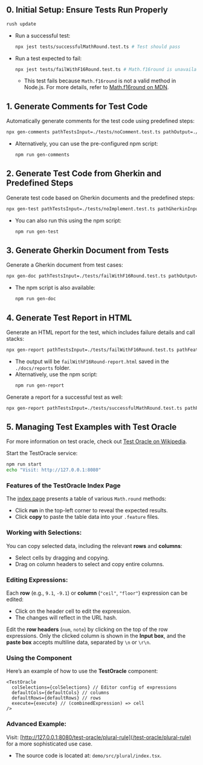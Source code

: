 ## 0. Initial Setup: Ensure Tests Run Properly
  ```bash
  rush update
  ```

* Run a successful test:
  ```bash
  npx jest tests/successfulMathRound.test.ts # Test should pass
  ```
* Run a test expected to fail:
  ```bash
  npx jest tests/failWithF16Round.test.ts # Math.f16round is unavailable in Node.js
  ```
  - This test fails because `Math.f16round` is not a valid method in Node.js. For more details, refer to [Math.f16round on MDN](https://developer.mozilla.org/en-US/docs/Web/JavaScript/Reference/Global_Objects/Math/f16round).

## 1. Generate Comments for Test Code
Automatically generate comments for the test code using predefined steps:
  ```bash
  npx gen-comments pathTestsInput=./tests/noComment.test.ts pathOutput=./generatedComments.test.ts
  ```
  - Alternatively, you can use the pre-configured npm script:
    ```bash
    npm run gen-comments
    ```

## 2. Generate Test Code from Gherkin and Predefined Steps
Generate test code based on Gherkin documents and the predefined steps:
  ```bash
  npx gen-test pathTestsInput=./tests/noImplement.test.ts pathGherkinInput=./docs/features/successfulMathRound.feature pathOutput=./generatedTests.test.ts
  ```
  - You can also run this using the npm script:
    ```bash
    npm run gen-test
    ```

## 3. Generate Gherkin Document from Tests
Generate a Gherkin document from test cases:
  ```bash
  npx gen-doc pathTestsInput=./tests/failWithF16Round.test.ts pathOutput=./docs/features/generatedFeature.feature
  ```
  - The npm script is also available:
    ```bash
    npm run gen-doc
    ```

## 4. Generate Test Report in HTML
Generate an HTML report for the test, which includes failure details and call stacks:
  ```bash
  npx gen-report pathTestsInput=./tests/failWithF16Round.test.ts pathFeatureInput=./docs/features/failWithF16Round.feature
  ```
  - The output will be `failWithF16Round-report.html` saved in the `./docs/reports` folder.
  - Alternatively, use the npm script:
    ```bash
    npm run gen-report
    ```

Generate a report for a successful test as well:
  ```bash
  npx gen-report pathTestsInput=./tests/successfulMathRound.test.ts pathFeatureInput=./docs/features/successfulMathRound.feature
  ```

## 5. Managing Test Examples with Test Oracle
For more information on test oracle, check out [Test Oracle on Wikipedia](https://en.wikipedia.org/wiki/Test_oracle).

Start the TestOracle service:
  ```bash
  npm run start
  echo "Visit: http://127.0.0.1:8080"
  ```

### Features of the TestOracle Index Page
The [index page](http://127.0.0.1:8080/test-oracle/f16round) presents a table of various `Math.round` methods:
  - Click **run** in the top-left corner to reveal the expected results.
  - Click **copy** to paste the table data into your `.feature` files.

### Working with Selections:
You can copy selected data, including the relevant **rows** and **columns**:
  - Select cells by dragging and copying.
  - Drag on column headers to select and copy entire columns.

### Editing Expressions:
Each **row** (e.g., `9.1`, `-9.1`) or **column** (`"ceil"`, `"floor"`) expression can be edited:
  - Click on the header cell to edit the expression.
  - The changes will reflect in the URL hash.

Edit the **row headers** (`num`, `note`) by clicking on the top of the row expressions. Only the clicked column is shown in the **Input box**, and the **paste box** accepts multiline data, separated by `\n` or `\r\n`.

### Using the Component
Here’s an example of how to use the **TestOracle** component:

```tsx
<TestOracle 
  colSelections={colSelections} // Editor config of expressions
  defaultCols={defaultCols} // columns
  defaultRows={defaultRows} // rows
  execute={execute} // (combinedExpression) => cell
/>
```

### Advanced Example:
Visit: [http://127.0.0.1:8080/test-oracle/plural-rule](/test-oracle/plural-rule) for a more sophisticated use case.
- The source code is located at: `demo/src/plural/index.tsx`.
